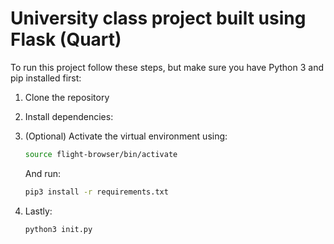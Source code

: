 # University class project built using Flask (Quart)

To run this project follow these steps, but make sure you have Python 3 and pip installed first:

1. Clone the repository 

2. Install dependencies:

3. (Optional) Activate the virtual environment using:

   ```bash
   source flight-browser/bin/activate
   ```

   And run:

   ```bash
   pip3 install -r requirements.txt
   ```

4. Lastly:

   ```
   python3 init.py
   ```

   